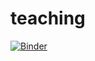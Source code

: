 # teaching

[![Binder](https://mybinder.org/badge_logo.svg)](https://mybinder.org/v2/gh/drupke/teaching/HEAD?filepath=phys310%2Fphys310ps5.ipynb)
